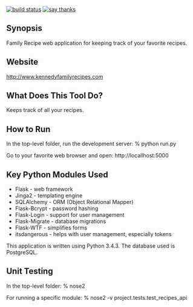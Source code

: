 [![build status](https://gitlab.com/patkennedy79/flask_recipe_app/badges/master/build.svg)](https://gitlab.com/patkennedy79/flask_recipe_app/commits/master)
[![say thanks](https://img.shields.io/badge/Say%20Thanks-!-1EAEDB.svg)](https://saythanks.io/to/patkennedy79)
## Synopsis

Family Recipe web application for keeping track of your favorite recipes.

## Website
http://www.kennedyfamilyrecipes.com

## What Does This Tool Do?
Keeps track of all your recipes.

## How to Run

In the top-level folder, run the development server:
    % python run.py

Go to your favorite web browser and open:
    http://locallhost:5000

## Key Python Modules Used

- Flask - web framework
- Jinga2 - templating engine
- SQLAlchemy - ORM (Object Relational Mapper)
- Flask-Bcrypt - password hashing
- Flask-Login - support for user management
- Flask-Migrate - database migrations
- Flask-WTF - simplifies forms
- itsdangerous - helps with user management, especially tokens

This application is written using Python 3.4.3.  The database used is PostgreSQL.

## Unit Testing

In the top-level folder:
    % nose2

For running a specific module:
    % nose2 -v project.tests.test_recipes_api